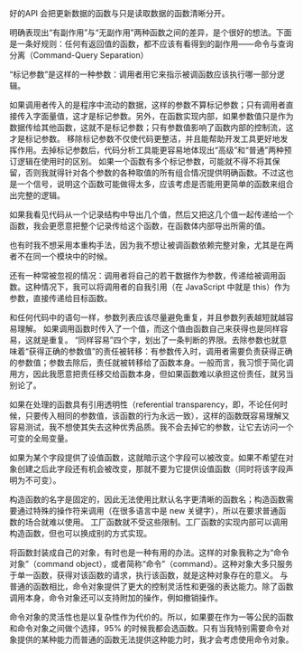 好的API 会把更新数据的函数与只是读取数据的函数清晰分开。

明确表现出“有副作用”与“无副作用”两种函数之间的差异，是个很好的想法。下面是一条好规则：任何有返回值的函数，都不应该有看得到的副作用——命令与查询分离（Command-Query Separation）

“标记参数”是这样的一种参数：调用者用它来指示被调函数应该执行哪一部分逻辑。

如果调用者传入的是程序中流动的数据，这样的参数不算标记参数；只有调用者直接传入字面量值，这才是标记参数。另外，在函数实现内部，如果参数值只是作为数据传给其他函数，这就不是标记参数；只有参数值影响了函数内部的控制流，这才是标记参数。
移除标记参数不仅使代码更整洁，并且能帮助开发工具更好地发挥作用。去掉标记参数后，代码分析工具能更容易地体现出“高级”和“普通”两种预订逻辑在使用时的区别。
如果一个函数有多个标记参数，可能就不得不将其保留，否则我就得针对各个参数的各种取值的所有组合情况提供明确函数。不过这也是一个信号，说明这个函数可能做得太多，应该考虑是否能用更简单的函数来组合出完整的逻辑。

如果我看见代码从一个记录结构中导出几个值，然后又把这几个值一起传递给一个函数，我会更愿意把整个记录传给这个函数，在函数体内部导出所需的值。

也有时我不想采用本重构手法，因为我不想让被调函数依赖完整对象，尤其是在两者不在同一个模块中的时候。

还有一种常被忽视的情况：调用者将自己的若干数据作为参数，传递给被调用函数。这种情况下，我可以将调用者的自我引用（在 JavaScript 中就是 this）作为参数，直接传递给目标函数。

和任何代码中的语句一样，参数列表应该尽量避免重复，并且参数列表越短就越容易理解。
如果调用函数时传入了一个值，而这个值由函数自己来获得也是同样容易，这就是重复。
“同样容易”四个字，划出了一条判断的界限。去除参数也就意味着“获得正确的参数值”的责任被转移：有参数传入时，调用者需要负责获得正确的参数值；参数去除后，责任就被转移给了函数本身。一般而言，我习惯于简化调用方，因此我愿意把责任移交给函数本身，但如果函数难以承担这份责任，就另当别论了。

如果在处理的函数具有引用透明性（referential transparency，即，不论任何时候，只要传入相同的参数值，该函数的行为永远一致），这样的函数既容易理解又容易测试，我不想使其失去这种优秀品质。我不会去掉它的参数，让它去访问一个可变的全局变量。

如果为某个字段提供了设值函数，这就暗示这个字段可以被改变。如果不希望在对象创建之后此字段还有机会被改变，那就不要为它提供设值函数（同时将该字段声明为不可变）。

构造函数的名字是固定的，因此无法使用比默认名字更清晰的函数名；构造函数需要通过特殊的操作符来调用（在很多语言中是 new 关键字），所以在要求普通函数的场合就难以使用。
工厂函数就不受这些限制。工厂函数的实现内部可以调用构造函数，但也可以换成别的方式实现。

将函数封装成自己的对象，有时也是一种有用的办法。这样的对象我称之为“命令对象”（command object），或者简称“命令”（command）。这种对象大多只服务于单一函数，获得对该函数的请求，执行该函数，就是这种对象存在的意义。
与普通的函数相比，命令对象提供了更大的控制灵活性和更强的表达能力。除了函数调用本身，命令对象还可以支持附加的操作，例如撤销操作。

命令对象的灵活性也是以复杂性作为代价的。所以，如果要在作为一等公民的函数和命令对象之间做个选择，95% 的时候我都会选函数。只有当我特别需要命令对象提供的某种能力而普通的函数无法提供这种能力时，我才会考虑使用命令对象。
